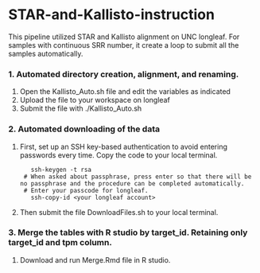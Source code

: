 # STAR-and-Kallisto-instruction
This pipeline utilized STAR and Kallisto alignment on UNC longleaf. For samples with continuous SRR number, it create a loop to submit all the samples automatically.

### 1. Automated directory creation, alignment, and renaming. 
1) Open the Kallisto_Auto.sh file and edit the variables as indicated
2) Upload the file to your workspace on longleaf
3) Submit the file with ./Kallisto_Auto.sh

### 2. Automated downloading of the data 
1) First, set up an SSH key-based authentication to avoid entering passwords every time. Copy the code to your local terminal.

          ssh-keygen -t rsa
        # When asked about passphrase, press enter so that there will be no passphrase and the procedure can be completed automatically.
        # Enter your passcode for longleaf.
          ssh-copy-id <your longleaf account>

3) Then submit the file DownloadFiles.sh to your local terminal.
      
### 3. Merge the tables with R studio by target_id. Retaining only target_id and tpm column.
1) Download and run Merge.Rmd file in R studio. 

